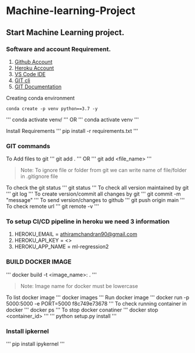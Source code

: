 # Machine-learning-Project

## Start Machine Learning project.
### Software and account Requirement.

1. [Github Account](https://github.com/)
2. [Heroku Account](https://dashboard.heroku.com/login)
3. [VS Code IDE](https://code.visualstudio.com/download)
4. [GIT cli](https://git-scm.com/downloads)
5. [GIT Documentation](https://git-scm.com/docs/gittutorial)

Creating conda environment

```
conda create -p venv python==3.7 -y
```
'''
conda activate venv/
'''
OR
'''
conda activate venv
'''

Install Requirements
'''
pip install -r requirements.txt
'''
### GIT commands
To Add files to git
'''
git add .
'''
OR
'''
git add <file_name>
'''
 
> Note: To ignore file or folder from git we can write name of file/folder in .gitignore file

To check the git status
'''
git status
'''
To check all version maintained by git
'''
git log
'''
To create version/commit all changes by git
'''
git commit -m "message"
'''
To send version/changes to github
'''
git push origin main
'''
To check remote url
'''
git remote -v
'''

### To setup CI/CD pipeline in heroku we need 3 information

1. HEROKU_EMAIL = athiramchandran90@gmail.com
2. HEROKU_API_KEY = <>
3. HEROKU_APP_NAME = ml-regression2


### BUILD DOCKER IMAGE
'''
docker build -t <image_name>:<tagname> .
'''
> Note: Image name for docker must be lowercase

To list docker image
'''
docker images
'''
Run docker image
'''
docker run -p 5000:5000 -e PORT=5000 f8c749e73678
'''
To check running container in docker
'''
docker ps
'''
To stop docker conatiner
'''
docker stop <container_id>
'''
'''
python setup.py install
'''

### Install ipkernel
'''
pip install ipykernel
'''